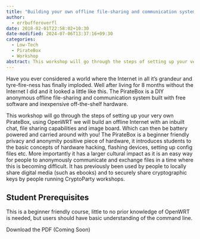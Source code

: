 ```yaml
---
title: "Building your own offline file-sharing and communication system for the inevitable downfall of the Internet"
author:
  - errbufferoverfl
date: 2018-02-01T22:58:02+10:30
date-modified: 2024-07-06T13:37:16+09:30
categories:
  - Low-Tech
  - PirateBox
  - Workshop
abstract: This workshop will go through the steps of setting up your very own PirateBox, using OpenWRT we will build an offline Internet with an inbuilt chat, file sharing capabilities and image board. Which can then be battery powered and carried around with you! The PirateBox is a beginner friendly privacy and anonymity positive piece of hardware, it introduces students to the basic concepts of hardware hacking, flashing devices, setting up config files etc. More importantly it has a larger cultural impact as it is an easy way for people to anonymously communicate and exchange files in a time where this is becoming difficult. It has previously been used by people to locally share digital media (such as ebooks) and to securely share cryptographic keys by people running CryptoParty workshops.
---
```


Have you ever considered a world where the Internet in all it’s grandeur and tyre-fire-ness has finally imploded. Well after living for 8 months without the Internet I did and it looked a little like this. The PirateBox is a DIY anonymous offline file-sharing and communication system built with free software and inexpensive off-the-shelf hardware.

This workshop will go through the steps of setting up your very own PirateBox, using OpenWRT we will build an offline Internet with an inbuilt chat, file sharing capabilities and image board. Which can then be battery powered and carried around with you! The PirateBox is a beginner friendly privacy and anonymity positive piece of hardware, it introduces students to the basic concepts of hardware hacking, flashing devices, setting up config files etc. More importantly it has a larger cultural impact as it is an easy way for people to anonymously communicate and exchange files in a time where this is becoming difficult. It has previously been used by people to locally share digital media (such as ebooks) and to securely share cryptographic keys by people running CryptoParty workshops.

## Student Prerequisites

This is a beginner friendly course, little to no prior knowledge of OpenWRT is needed, but users should have basic understanding of the command line.

Download the PDF (Coming Soon)
